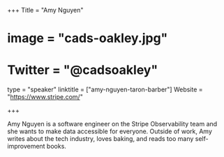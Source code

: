 +++
Title = "Amy Nguyen"
# image = "cads-oakley.jpg"
# Twitter = "@cadsoakley"
type = "speaker"
linktitle = ["amy-nguyen-taron-barber"]
Website = "https://www.stripe.com/"

+++

Amy Nguyen is a software engineer on the Stripe Observability team and she wants to make data accessible for everyone. Outside of work, Amy writes about the tech industry, loves baking, and reads too many self-improvement books.
